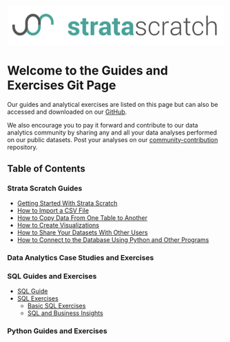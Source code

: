 [![strata scratch](assets/sslogo.jpg)](https://stratascratch.com)
# Welcome to the Guides and Exercises Git Page

Our guides and analytical exercises are listed on this page but can also be accessed and downloaded on our [GitHub](https://github.com/stratascratch). 

We also encourage you to pay it forward and contribute to our data analytics community by sharing any and all your data analyses performed on our public datasets. Post your analyses on our [community-contribution](https://github.com/stratascratch/community-contributions) repository.

## Table of Contents

### Strata Scratch Guides

- [Getting Started With Strata Scratch](https://github.com/stratascratch/stratascratch.github.io/blob/master/guides/getting-started-with-stratascratch/getting-started-with-stratascratch.md)
- [How to Import a CSV File](https://github.com/stratascratch/stratascratch.github.io/blob/master/guides/how-to-import-csv-file/how-to-import-csv-file.md)
- [How to Copy Data From One Table to Another](https://github.com/stratascratch/stratascratch.github.io/blob/master/guides/how-to-copy-data-from-one-table-to-another/how-to-copy-data-from-one-table-to-another.md)
- [How to Create Visualizations](https://github.com/stratascratch/stratascratch.github.io/blob/master/guides/how-to-create-visualizations/how-to-create-visualizations.md)
- [How to Share Your Datasets With Other Users](https://github.com/stratascratch/stratascratch.github.io/blob/master/guides/how-to-share-your-datasets-with-other-users/how-to-share-your-datasets-with-other-users.md)
- [How to Connect to the Database Using Python and Other Programs](https://github.com/stratascratch/stratascratch.github.io/blob/master/guides/how-to-connect-to-the-database-using-python-and-other-programs/how-to-connect-to-the-database-using-python-and-other-programs.md)

### Data Analytics Case Studies and Exercises

### SQL Guides and Exercises

- [SQL Guide](https://github.com/stratascratch/stratascratch.github.io/blob/master/guides/sql-guide/sql-guide.md)
- [SQL Exercises](https://github.com/stratascratch/stratascratch.github.io/tree/master/SQL%20Exercises)
  - [Basic SQL Exercises](https://github.com/stratascratch/stratascratch.github.io/blob/master/SQL%20Exercises/Exercises/basic-sql-exercises.md)
  - [SQL and Business Insights](https://github.com/stratascratch/stratascratch.github.io/blob/master/SQL%20Exercises/Exercises/sql-and-business-insights.md)

### Python Guides and Exercises

